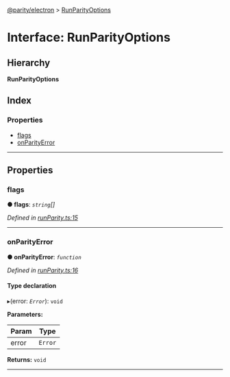 [@parity/electron](../README.md) > [RunParityOptions](../interfaces/runparityoptions.md)

# Interface: RunParityOptions

## Hierarchy

**RunParityOptions**

## Index

### Properties

* [flags](runparityoptions.md#flags)
* [onParityError](runparityoptions.md#onparityerror)

---

## Properties

<a id="flags"></a>

###  flags

**● flags**: *`string`[]*

*Defined in [runParity.ts:15](https://github.com/paritytech/js-libs/blob/6933cc7/packages/electron/src/runParity.ts#L15)*

___
<a id="onparityerror"></a>

###  onParityError

**● onParityError**: *`function`*

*Defined in [runParity.ts:16](https://github.com/paritytech/js-libs/blob/6933cc7/packages/electron/src/runParity.ts#L16)*

#### Type declaration
▸(error: *`Error`*): `void`

**Parameters:**

| Param | Type |
| ------ | ------ |
| error | `Error` |

**Returns:** `void`

___


